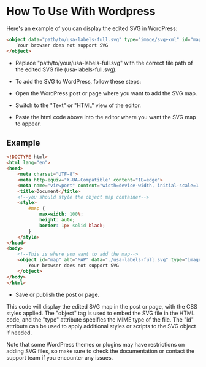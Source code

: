 # How To Use With Wordpress

Here's an example of you can display the edited SVG in WordPress:

```html
<object data="path/to/usa-labels-full.svg" type="image/svg+xml" id="map">
	Your browser does not support SVG
</object>
```

* Replace "path/to/your/usa-labels-full.svg" with the correct file path of the edited SVG file (usa-labels-full.svg).

* To add the SVG to WordPress, follow these steps:

* Open the WordPress post or page where you want to add the SVG map.

* Switch to the "Text" or "HTML" view of the editor.

* Paste the html code above into the editor where you want the SVG map to appear.

## Example

```html
<!DOCTYPE html>
<html lang="en">
<head>
    <meta charset="UTF-8">
    <meta http-equiv="X-UA-Compatible" content="IE=edge">
    <meta name="viewport" content="width=device-width, initial-scale=1.0">
    <title>Document</title>
    <!--you should style the object map container-->
    <style>
		#map {
			max-width: 100%;
			height: auto;
			border: 1px solid black;
		}
    </style>
</head>
<body>
    <!--This is where you want to add the map-->
    <object id="map" alt="MAP" data="./usa-labels-full.svg" type="image/svg+xml">
        Your browser does not support SVG
    </object>
</body>
</html>
```

* Save or publish the post or page.

This code will display the edited SVG map in the post or page, with the CSS styles applied. The "object" tag is used to embed the SVG file in the HTML code, and the "type" attribute specifies the MIME type of the file. The "id" attribute can be used to apply additional styles or scripts to the SVG object if needed.

Note that some WordPress themes or plugins may have restrictions on adding SVG files, so make sure to check the documentation or contact the support team if you encounter any issues.